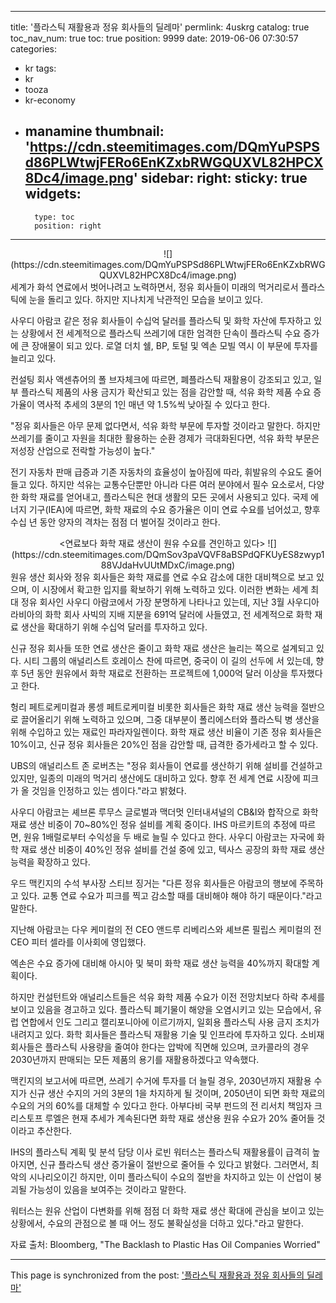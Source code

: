 
---
title: '플라스틱 재활용과 정유 회사들의 딜레마'
permlink: 4uskrg
catalog: true
toc_nav_num: true
toc: true
position: 9999
date: 2019-06-06 07:30:57
categories:
- kr
tags:
- kr
- tooza
- kr-economy
- manamine
thumbnail: 'https://cdn.steemitimages.com/DQmYuPSPSd86PLWtwjFERo6EnKZxbRWGQUXVL82HPCX8Dc4/image.png'
sidebar:
    right:
        sticky: true
widgets:
    -
        type: toc
        position: right
---


<center>
![](https://cdn.steemitimages.com/DQmYuPSPSd86PLWtwjFERo6EnKZxbRWGQUXVL82HPCX8Dc4/image.png)
</center>
세계가 화석 연료에서 벗어나려고 노력하면서, 정유 회사들이 미래의 먹거리로서 플라스틱에 눈을 돌리고 있다. 하지만 지나치게 낙관적인 모습을 보이고 있다.​

사우디 아람코 같은 정유 회사들이 수십억 달러를 플라스틱 및 화학 자산에 투자하고 있는 상황에서 전 세계적으로 플라스틱 쓰레기에 대한 엄격한 단속이 플라스틱 수요 증가에 큰 장애물이 되고 있다. 로열 더치 쉘, BP, 토털 및 엑손 모빌 역시 이 부문에 투자를 늘리고 있다.​

컨설팅 회사 액센츄어의 폴 브자체크에 따르면, 폐플라스틱 재활용이 강조되고 있고, 일부 플라스틱 제품의 사용 금지가 확산되고 있는 점을 감안할 때, 석유 화학 제품 수요 증가율이 역사적 추세의 3분의 1인 매년 약 1.5%씩 낮아질 수 있다고 한다.​

"정유 회사들은 아무 문제 없다면서, 석유 화학 부문에 투자할 것이라고 말한다. 하지만 쓰레기를 줄이고 자원을 최대한 활용하는 순환 경제가 극대화된다면, 석유 화학 부문은 저성장 산업으로 전락할 가능성이 높다."​

전기 자동차 판매 급증과 기존 자동차의 효율성이 높아짐에 따라, 휘발유의 수요도 줄어들고 있다. 하지만 석유는 교통수단뿐만 아니라 다른 여러 분야에서 필수 요소로서, 다양한 화학 재료를 얻어내고, 플라스틱은 현대 생활의 모든 곳에서 사용되고 있다. 국제 에너지 기구(IEA)에 따르면, 화학 재료의 수요 증가율은 이미 연료 수요를 넘어섰고, 향후 수십 년 동안 양자의 격차는 점점 더 벌어질 것이라고 한다.

<center>
<연료보다 화학 재료 생산이 원유 수요를 견인하고 있다>
![](https://cdn.steemitimages.com/DQmSov3paVQVF8aBSPdQFKUyES8zwyp188VJdaHvUUtMDxC/image.png)
</center>
원유 생산 회사와 정유 회사들은 화학 재료를 연료 수요 감소에 대한 대비책으로 보고 있으며, 이 시장에서 확고한 입지를 확보하기 위해 노력하고 있다. 이러한 변화는 세계 최대 정유 회사인 사우디 아람코에서 가장 분명하게 나타나고 있는데, 지난 3월 사우디아라비아의 화학 회사 사빅의 지배 지분을 691억 달러에 사들였고, 전 세계적으로 화학 재료 생산을 확대하기 위해 수십억 달러를 투자하고 있다.​

신규 정유 회사들 또한 연료 생산은 줄이고 화학 재료 생산은 늘리는 쪽으로 설계되고 있다. 시티 그룹의 애널리스트 호레이스 찬에 따르면, 중국이 이 길의 선두에 서 있는데, 향후 5년 동안 원유에서 화학 재료로 전환하는 프로젝트에 1,000억 달러 이상을 투자했다고 한다.​

헝리 페트로케미컬과 롱셍 페트로케미컬 비롯한 회사들은 화학 재료 생산 능력을 절반으로 끌어올리기 위해 노력하고 있으며, 그중 대부분이 폴리에스터와 플라스틱 병 생산을 위해 수입하고 있는 재료인 파라자일렌이다. 화학 재료 생산 비율이 기존 정유 회사들은 10%이고, 신규 정유 회사들은 20%인 점을 감안할 때, 급격한 증가세라고 할 수 있다.​

UBS의 애널리스트 존 로버츠는 "정유 회사들이 연료를 생산하기 위해 설비를 건설하고 있지만, 일종의 미래의 먹거리 생산에도 대비하고 있다. 향후 전 세계 연료 시장에 피크가 올 것임을 인정하고 있는 셈이다."라고 밝혔다.​

사우디 아람코는 셰브론 루무스 글로벌과 맥더멋 인터내셔널의 CB&I와 합작으로 화학 재료 생산 비중이 70~80%인 정유 설비를 계획 중이다. IHS 마르키트의 추정에 따르면, 원유 1배럴로부터 수익성을 두 배로 늘릴 수 있다고 한다. 사우디 아람코는 자국에 화학 재료 생산 비중이 40%인 정유 설비를 건설 중에 있고, 텍사스 공장의 화학 재료 생산 능력을 확장하고 있다.​

우드 맥킨지의 수석 부사장 스티브 징거는 "다른 정유 회사들은 아람코의 행보에 주목하고 있다. 교통 연료 수요가 피크를 찍고 감소할 때를 대비해야 해야 하기 때문이다."라고 말한다.​

지난해 아람코는 다우 케미컬의 전 CEO 앤드루 리베리스와 셰브론 필립스 케미컬의 전 CEO 피터 셀라를 이사회에 영입했다.​

엑손은 수요 증가에 대비해 아시아 및 북미 화학 재료 생산 능력을 40%까지 확대할 계획이다.​

하지만 컨설턴트와 애널리스트들은 석유 화학 제품 수요가 이전 전망치보다 하락 추세를 보이고 있음을 경고하고 있다. 플라스틱 폐기물이 해양을 오염시키고 있는 모습에서, 유럽 연합에서 인도 그리고 캘리포니아에 이르기까지, 일회용 플라스틱 사용 금지 조치가 내려지고 있다. 화학 회사들은 플라스틱 재활용 기술 및 인프라에 투자하고 있다. 소비재 회사들은 플라스틱 사용량을 줄여야 한다는 압박에 직면해 있으며, 코카콜라의 경우 2030년까지 판매되는 모든 제품의 용기를 재활용하겠다고 약속했다.​

맥킨지의 보고서에 따르면, 쓰레기 수거에 투자를 더 늘릴 경우, 2030년까지 재활용 수지가 신규 생산 수지의 거의 3분의 1을 차지하게 될 것이며, 2050년이 되면 화학 재료의 수요의 거의 60%를 대체할 수 있다고 한다. 아부다비 국부 펀드의 전 리서치 책임자 크리스토프 루엘은 현재 추세가 계속된다면 화학 재료 생산용 원유 수요가 20% 줄어들 것이라고 추산한다.​

IHS의 플라스틱 계획 및 분석 담당 이사 로빈 워터스는 플라스틱 재활용률이 급격히 높아지면, 신규 플라스틱 생산 증가율이 절반으로 줄어들 수 있다고 밝혔다. 그러면서, 최악의 시나리오이긴 하지만, 이미 플라스틱이 수요의 절반을 차지하고 있는 이 산업이 붕괴될 가능성이 있음을 보여주는 것이라고 말한다.​

워터스는 원유 산업이 다변화를 위해 점점 더 화학 재료 생산 확대에 관심을 보이고 있는 상황에서, 수요의 관점으로 볼 때 어느 정도 불확실성을 더하고 있다."라고 말한다.​

자료 출처: Bloomberg, "The Backlash to Plastic Has Oil Companies Worried"

- - -

This page is synchronized from the post: ['플라스틱 재활용과 정유 회사들의 딜레마'](https://steemit.com/@pius.pius/4uskrg)
